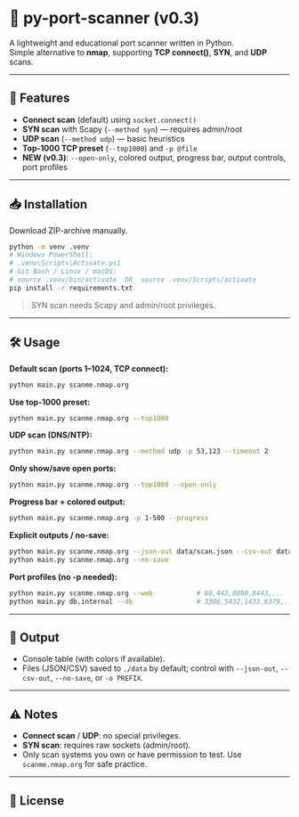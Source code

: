 # 🔎 py-port-scanner (v0.3)

A lightweight and educational port scanner written in Python.  
Simple alternative to **nmap**, supporting **TCP connect()**, **SYN**, and **UDP** scans.

---

## 🚀 Features
- **Connect scan** (default) using `socket.connect()`
- **SYN scan** with Scapy (`--method syn`) — requires admin/root
- **UDP scan** (`--method udp`) — basic heuristics
- **Top-1000 TCP preset** (`--top1000`) and `-p @file`
- **NEW (v0.3)**: `--open-only`, colored output, progress bar, output controls, port profiles

---

## 📥 Installation
Download ZIP-archive manually.
```bash
python -m venv .venv
# Windows PowerShell:
# .venv\Scripts\Activate.ps1
# Git Bash / Linux / macOS:
# source .venv/bin/activate  OR  source .venv/Scripts/activate
pip install -r requirements.txt
```

> SYN scan needs Scapy and admin/root privileges.

---

## 🛠️ Usage

**Default scan (ports 1–1024, TCP connect):**
```bash
python main.py scanme.nmap.org
```

**Use top-1000 preset:**
```bash
python main.py scanme.nmap.org --top1000
```

**UDP scan (DNS/NTP):**
```bash
python main.py scanme.nmap.org --method udp -p 53,123 --timeout 2
```

**Only show/save open ports:**
```bash
python main.py scanme.nmap.org --top1000 --open-only
```

**Progress bar + colored output:**
```bash
python main.py scanme.nmap.org -p 1-500 --progress
```

**Explicit outputs / no-save:**
```bash
python main.py scanme.nmap.org --json-out data/scan.json --csv-out data/scan.csv
python main.py scanme.nmap.org --no-save
```

**Port profiles (no -p needed):**
```bash
python main.py scanme.nmap.org --web           # 80,443,8080,8443,...
python main.py db.internal --db                # 3306,5432,1433,6379,...
```

---

## 📂 Output
- Console table (with colors if available).
- Files (JSON/CSV) saved to `./data` by default; control with `--json-out`, `--csv-out`, `--no-save`, or `-o PREFIX`.

---

## ⚠️ Notes
- **Connect scan** / **UDP**: no special privileges.
- **SYN scan**: requires raw sockets (admin/root).
- Only scan systems you own or have permission to test. Use `scanme.nmap.org` for safe practice.

---

## 📜 License
